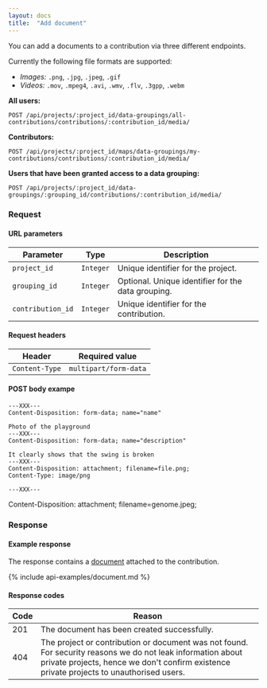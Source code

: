 ```yaml
---
layout: docs
title:  "Add document"
---
```


You can add a documents to a contribution via three different endpoints.

Currently the following file formats are supported:

- _Images:_ `.png`, `.jpg`, `.jpeg`, `.gif`
- _Videos:_ `.mov`, `.mpeg4`, `.avi`, `.wmv`, `.flv`, `.3gpp`, `.webm`


**All users:**

``````
POST /api/projects/:project_id/data-groupings/all-contributions/contributions/:contribution_id/media/
``````

**Contributors:**

``````
POST /api/projects/:project_id/maps/data-groupings/my-contributions/contributions/:contribution_id/media/
``````

**Users that have been granted access to a data grouping:**

``````
POST /api/projects/:project_id/data-groupings/:grouping_id/contributions/:contribution_id/media/
``````

### Request

#### URL parameters

Parameter         | Type        | Description
------------------|-------------|--------------------------------------
`project_id`      | `Integer`   | Unique identifier for the project.
`grouping_id`     | `Integer`   | Optional. Unique identifier for the data grouping.
`contribution_id` | `Integer`   | Unique identifier for the contribution.

#### Request headers

Header          | Required value
----------------|----------------------------
`Content-Type`  | `multipart/form-data`

#### POST body exampe

````
---XXX---
Content-Disposition: form-data; name="name"

Photo of the playground
---XXX---
Content-Disposition: form-data; name="description"

It clearly shows that the swing is broken
---XXX---
Content-Disposition: attachment; filename=file.png;
Content-Type: image/png

---XXX---
````
Content-Disposition: attachment; filename=genome.jpeg;

### Response

#### Example response

The response contains a [document](document-response.html) attached to the contribution.

{% include api-examples/document.md %}

#### Response codes

Code  |  Reason
------|-----------------------------------------
 201  | The document has been created successfully.
 404  | The project or contribution or document was not found. For security reasons we do not leak information about private projects, hence we don't confirm existence private projects to unauthorised users.
